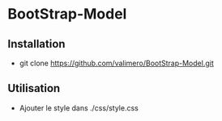 # BootStrap-Model

## Installation
* git clone https://github.com/valimero/BootStrap-Model.git

## Utilisation
* Ajouter le style dans ./css/style.css
